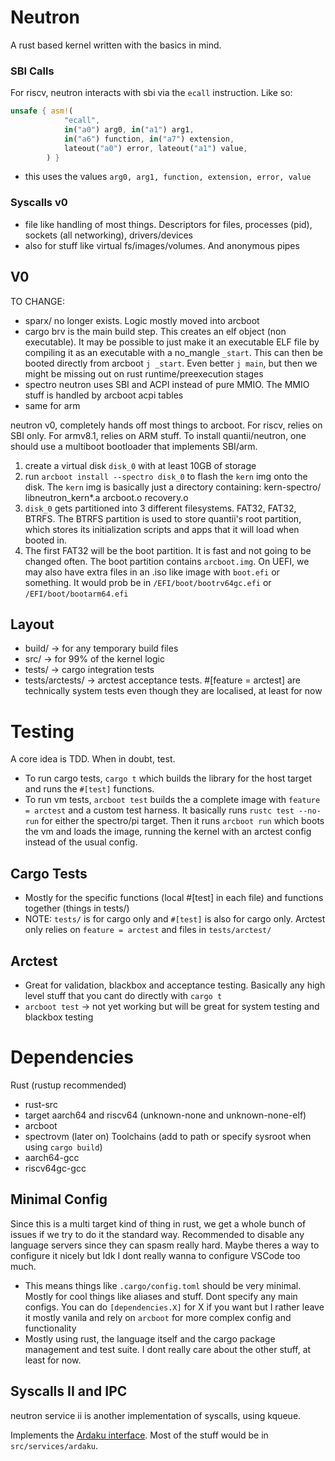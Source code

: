 # Neutron

A rust based kernel written with the basics in mind.

### SBI Calls

For riscv, neutron interacts with sbi via the `ecall` instruction. Like so:

```rust
unsafe { asm!(
            "ecall",
            in("a0") arg0, in("a1") arg1,
            in("a6") function, in("a7") extension,
            lateout("a0") error, lateout("a1") value,
        ) }
```

- this uses the values `arg0, arg1, function, extension, error, value`

### Syscalls v0

- file like handling of most things. Descriptors for files, processes (pid), sockets (all networking), drivers/devices
- also for stuff like virtual fs/images/volumes. And anonymous pipes

## V0

TO CHANGE:

- sparx/ no longer exists. Logic mostly moved into arcboot
- cargo brv is the main build step. This creates an elf object (non executable). It may be possible to just make it an executable ELF file by compiling it as an executable with a no_mangle `_start`. This can then be booted directly from arcboot `j _start`. Even better `j main`, but then we might be missing out on rust runtime/preexecution stages
- spectro neutron uses SBI and ACPI instead of pure MMIO. The MMIO stuff is handled by arcboot acpi tables
- same for arm

neutron v0, completely hands off most things to arcboot. For riscv, relies on SBI only. For armv8.1, relies on ARM stuff.
To install quantii/neutron, one should use a multiboot bootloader that implements SBI/arm.

1. create a virtual disk `disk_0` with at least 10GB of storage
2. run `arcboot install --spectro disk_0` to flash the `kern` img onto the disk. The `kern` img is basically just a directory containing:
kern-spectro/
    libneutron_kern*.a
    arcboot.o
    recovery.o
3. `disk_0` gets partitioned into 3 different filesystems. FAT32, FAT32, BTRFS. The BTRFS partition is used to store quantii's root partition, which stores its initialization scripts and apps that it will load when booted in.
4. The first FAT32 will be the boot partition. It is fast and not going to be changed often. The boot partition contains `arcboot.img`. On UEFI, we may also have extra files in an .iso like image with `boot.efi` or something. It would prob be in `/EFI/boot/bootrv64gc.efi` or `/EFI/boot/bootarm64.efi`

## Layout

- build/ -> for any temporary build files
- src/ -> for 99% of the kernel logic
- tests/ -> cargo integration tests
- tests/arctests/ -> arctest acceptance tests. #[feature = arctest] are technically system tests even though they are localised, at least for now

# Testing

A core idea is TDD. When in doubt, test.

- To run cargo tests, `cargo t` which builds the library for the host target and runs the `#[test]` functions.
- To run vm tests, `arcboot test` builds the a complete image with `feature = arctest` and a custom test harness. It basically runs `rustc test --no-run` for either the spectro/pi target. Then it runs `arcboot run` which boots the vm and loads the image, running the kernel with an arctest config instead of the usual config.

## Cargo Tests

- Mostly for the specific functions (local #[test] in each file) and functions together (things in tests/)
- NOTE: `tests/` is for cargo only and `#[test]` is also for cargo only. Arctest only relies on `feature = arctest` and files in `tests/arctest/`

## Arctest

- Great for validation, blackbox and acceptance testing. Basically any high level stuff that you cant do directly with `cargo t`
- `arcboot test` -> not yet working but will be great for system testing and blackbox testing

# Dependencies

Rust (rustup recommended)

- rust-src
- target aarch64 and riscv64 (unknown-none and unknown-none-elf)
- arcboot
- spectrovm (later on)
Toolchains (add to path or specify sysroot when using `cargo build`)
- aarch64-gcc
- riscv64gc-gcc

## Minimal Config

Since this is a multi target kind of thing in rust, we get a whole bunch of issues if we try to do it the standard way. Recommended to disable any language servers since they can spasm really hard. Maybe theres a way to configure it nicely but Idk I dont really wanna to configure VSCode too much.

- This means things like `.cargo/config.toml` should be very minimal. Mostly for cool things like aliases and stuff. Dont specify any main configs. You can do `[dependencies.X]` for X if you want but I rather leave it mostly vanila and rely on `arcboot` for more complex config and functionality
- Mostly using rust, the language itself and the cargo package management and test suite. I dont really care about the other stuff, at least for now.

## Syscalls II and IPC

neutron service ii is another implementation of syscalls, using kqueue.

Implements the [Ardaku interface](https://github.com/ardaku/ardaku/blob/main/SYSCALLS.md).
Most of the stuff would be in `src/services/ardaku`.
